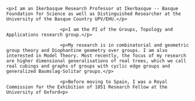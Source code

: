 	<p>I am an Ikerbasque Research Professor at Ikerbasque -- Basque Foundation for Science as well as Distinguished Researcher at the University of the Basque Country UPV/EHU.</p>
						
						<p>I am the PI of the Groups, Topology and Applications research group.</p>
						
						<p>My research is in combinatorial and geometric group theory and Diophantine geometry over groups. I am also interested in Model Theory. Most recently, the focus of my research are higher dimensional generalisations of real trees, which we call real cubings and graphs of groups with cyclic edge groups and generalized Baumslag-Solitar groups.</p>
						
						<p>Before moving to Spain, I was a Royal Commission for the Exhibition of 1851 Research Fellow at the University of Oxford<p>
					
